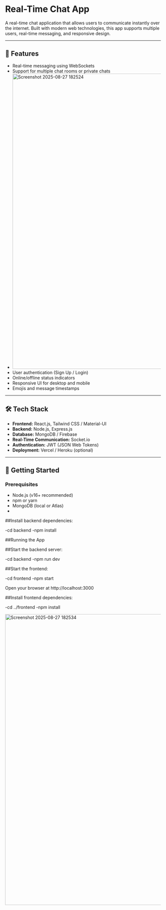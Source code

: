 # Real-Time Chat App

A real-time chat application that allows users to communicate instantly over the internet. Built with modern web technologies, this app supports multiple users, real-time messaging, and responsive design.

---

## 🌟 Features

- Real-time messaging using WebSockets
- Support for multiple chat rooms or private chats
- <img width="1830" height="951" alt="Screenshot 2025-08-27 182524" src="https://github.com/user-attachments/assets/ea129472-12b2-45fc-b44c-44ca79a5002f" />
- User authentication (Sign Up / Login)
- Online/offline status indicators
- Responsive UI for desktop and mobile
- Emojis and message timestamps

---

## 🛠️ Tech Stack

- **Frontend:** React.js, Tailwind CSS / Material-UI
- **Backend:** Node.js, Express.js
- **Database:** MongoDB / Firebase
- **Real-Time Communication:** Socket.io
- **Authentication:** JWT (JSON Web Tokens)
- **Deployment:** Vercel / Heroku (optional)

---

## 🚀 Getting Started

### **Prerequisites**

- Node.js (v16+ recommended)
- npm or yarn
- MongoDB (local or Atlas)
- 
##Install backend dependencies:

-cd backend
-npm install

##Running the App

##Start the backend server:

-cd backend
-npm run dev


##Start the frontend:

-cd frontend
-npm start


Open your browser at http://localhost:3000


##Install frontend dependencies:

-cd ../frontend
-npm install

<img width="1711" height="937" alt="Screenshot 2025-08-27 182534" src="https://github.com/user-attachments/assets/d167edf6-a206-4f55-bc75-bc55a956fc66" />
